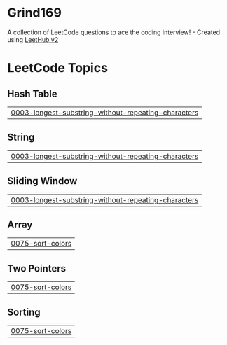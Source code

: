# Grind169
A collection of LeetCode questions to ace the coding interview! - Created using [LeetHub v2](https://github.com/arunbhardwaj/LeetHub-2.0)

<!---LeetCode Topics Start-->
# LeetCode Topics
## Hash Table
|  |
| ------- |
| [0003-longest-substring-without-repeating-characters](https://github.com/rubyfish/Grind169/tree/master/0003-longest-substring-without-repeating-characters) |
## String
|  |
| ------- |
| [0003-longest-substring-without-repeating-characters](https://github.com/rubyfish/Grind169/tree/master/0003-longest-substring-without-repeating-characters) |
## Sliding Window
|  |
| ------- |
| [0003-longest-substring-without-repeating-characters](https://github.com/rubyfish/Grind169/tree/master/0003-longest-substring-without-repeating-characters) |
## Array
|  |
| ------- |
| [0075-sort-colors](https://github.com/rubyfish/Grind169/tree/master/0075-sort-colors) |
## Two Pointers
|  |
| ------- |
| [0075-sort-colors](https://github.com/rubyfish/Grind169/tree/master/0075-sort-colors) |
## Sorting
|  |
| ------- |
| [0075-sort-colors](https://github.com/rubyfish/Grind169/tree/master/0075-sort-colors) |
<!---LeetCode Topics End-->